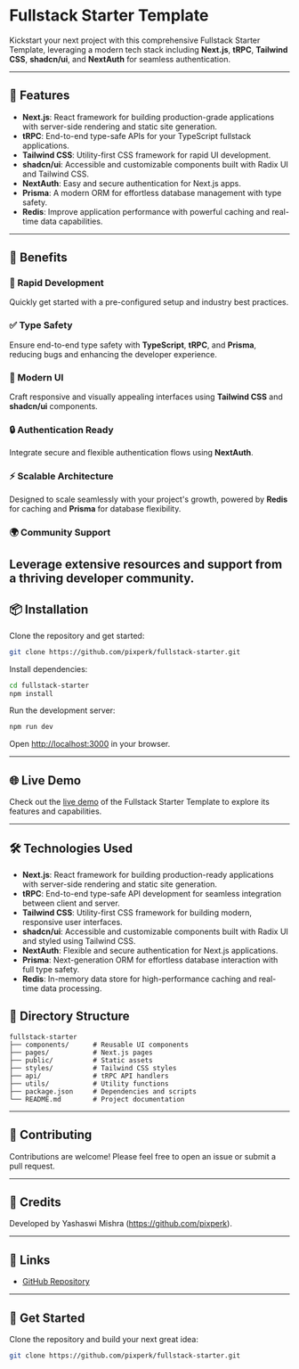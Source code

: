 # Fullstack Starter Template

Kickstart your next project with this comprehensive Fullstack Starter Template, leveraging a modern tech stack including **Next.js**, **tRPC**, **Tailwind CSS**, **shadcn/ui**, and **NextAuth** for seamless authentication.

---

## 🚀 Features

- **Next.js**: React framework for building production-grade applications with server-side rendering and static site generation.
- **tRPC**: End-to-end type-safe APIs for your TypeScript fullstack applications.
- **Tailwind CSS**: Utility-first CSS framework for rapid UI development.
- **shadcn/ui**: Accessible and customizable components built with Radix UI and Tailwind CSS.
- **NextAuth**: Easy and secure authentication for Next.js apps.
- **Prisma**: A modern ORM for effortless database management with type safety.
- **Redis**: Improve application performance with powerful caching and real-time data capabilities.


---
## 🌟 Benefits

### 🚀 Rapid Development  
Quickly get started with a pre-configured setup and industry best practices.  

### ✅ Type Safety  
Ensure end-to-end type safety with **TypeScript**, **tRPC**, and **Prisma**, reducing bugs and enhancing the developer experience.  

### 💎 Modern UI  
Craft responsive and visually appealing interfaces using **Tailwind CSS** and **shadcn/ui** components.  

### 🔒 Authentication Ready  
Integrate secure and flexible authentication flows using **NextAuth**.  

### ⚡ Scalable Architecture  
Designed to scale seamlessly with your project's growth, powered by **Redis** for caching and **Prisma** for database flexibility.  

### 🌍 Community Support  
Leverage extensive resources and support from a thriving developer community.
---

## 📦 Installation

Clone the repository and get started:

```bash
git clone https://github.com/pixperk/fullstack-starter.git
```

Install dependencies:

```bash
cd fullstack-starter
npm install
```

Run the development server:

```bash
npm run dev
```

Open [http://localhost:3000](http://localhost:3000) in your browser.

---

## 🌐 Live Demo

Check out the [live demo](#) of the Fullstack Starter Template to explore its features and capabilities.

---

## 🛠️ Technologies Used

- **Next.js**: React framework for building production-ready applications with server-side rendering and static site generation.
- **tRPC**: End-to-end type-safe API development for seamless integration between client and server.
- **Tailwind CSS**: Utility-first CSS framework for building modern, responsive user interfaces.
- **shadcn/ui**: Accessible and customizable components built with Radix UI and styled using Tailwind CSS.
- **NextAuth**: Flexible and secure authentication for Next.js applications.
- **Prisma**: Next-generation ORM for effortless database interaction with full type safety.
- **Redis**: In-memory data store for high-performance caching and real-time data processing.


## 📂 Directory Structure

```
fullstack-starter
├── components/      # Reusable UI components
├── pages/           # Next.js pages
├── public/          # Static assets
├── styles/          # Tailwind CSS styles
├── api/             # tRPC API handlers
├── utils/           # Utility functions
├── package.json     # Dependencies and scripts
└── README.md        # Project documentation
```

---

## 🤝 Contributing

Contributions are welcome! Please feel free to open an issue or submit a pull request. 


---

## 📝 Credits

Developed by Yashaswi Mishra (https://github.com/pixperk).

---

## 🔗 Links

- [GitHub Repository](https://github.com/pixperk/fullstack-starter)

---

## 🌟 Get Started

Clone the repository and build your next great idea:

```bash
git clone https://github.com/pixperk/fullstack-starter.git

